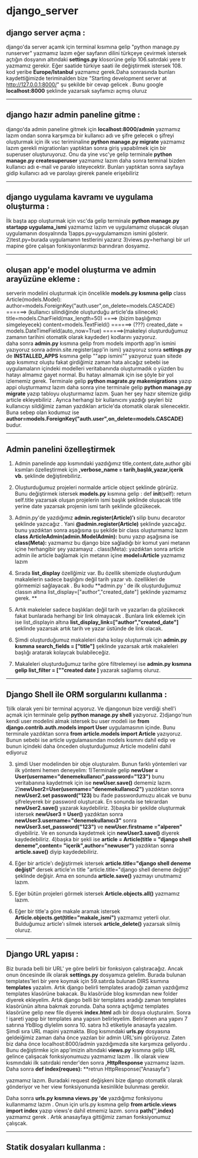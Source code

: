 # django_server

## django server açma : 

django'da server açamk için terminal kısımına gelip "python manage.py runserver" yazmamız lazım eğer sayfanın dilini türkçeye çevirmek istersek açtığın dosyanın
altındaki **settings.py** klosorüne gelip 106.satırdaki yere tr yazmamız gerekir. Eğer saatide türkiye saati ile değiştirmek istersek 108. kod yeribe **Europe/Istanbul**
yazmamız gerek.Daha sonrasında bunları kaydettiğimizde teriminalden bize "Starting development server at http://127.0.0.1:8000/" şu şekilde bir cevap gelicek . Bunu google **localhost:8000** şeklinde yazarsak sayfamızı açmış oluruz

----

## django hazır admin paneline gitme :

django'da admin paneline gitmek için **localhost:8000/admin** yazmamız lazım ondan sonra karşımıza bir kullanıcı adı ve şifre gelecek o şifreyi oluşturmak için ilk 
vsc teriminaline **python manage.py migrate** yazmamız lazım gerekli migrationları yaptıktan sonra giriş yapabilmek için bir superuser oluşturuyoruz. Onu da
yine vsc'ye gelip terminale **python manage.py createsuperuser** yazmamız lazım daha sonra terminal bizden kullanıcı adı e-mail ve paralo isteyecektir. Bunları yaptıktan sonra sayfaya gidip kullanıcı adı ve parolayı girerek panele erişebiliriz

----

## django uygulama kavramı ve uygulama oluşturma :

İlk başta app oluşturmak için vsc'da gelip terminale **python manage.py startapp uygulama_ismi** yazmamız lazım ve uygulamamız oluşacak 
oluşan uygulamanın dosyalrında
1)apps.py=uygulamamızın ismini gösterir.
2)test.py=burada uygulamanın testlerini yazarız
3)views.py=herhangi bir url mapine göre çalışan fonkisyonlarımızı barındıran dosyamız.

----

## oluşan app'e model oluşturma ve admin arayüzüne ekleme :

serverin modelini oluşturmak için öncelikle **models.py kısmına gelip**
class Article(models.Model):
    author=models.ForeignKey("auth.user",on_delete=models.CASCADE) ======> (kullanıcı silindiğinde oluşturduğu article'da silinecek)
    title=models.CharField(max_length=50) ====>  (bizim başlığımızı simgeleyecek)
    content=models.TextField()  ======>   (???)
    created_date = models.DateTimeField(auto_now=True) ======>(makeleyi oluşturduğumuz zamanın tarihini otomatik olarak kaydeder)
kodlarını yazyoruz.    
daha sonra **admin.py** kısmına gelip 
from models importh app'in ismini yazıyoruz
sonra
admin.site.register(app'in ismi) yazıyoruz
sonra **settings.py** de **INSTALLED_APPS** kısmına gelip ""app ismini"" yazıyoruz
şuan sitede app kısmımız oluştu fakat girdiğimiz zaman hata alıcağız sebebi ise uygulamaların içindeki modelleri veritabanında oluşturmadık o yüzden bu hatayı almamız gayet normal. Bu hatayı almamak için ise şöyle bir yol izlememiz gerek. 
Terminale gelip **python magrate.py makemigrations** yazıp appi oluşturmamız lazım daha sonra yine terminale gelip **python manage.py migrate** yazıp tabloyu oluşturmamız lazım.
Şuan her şey hazır sitemize gidip article ekleyebiliriz . Ayrıca herhangi bir kullanıcını yazdığı şeyleri biz kullanıcıyı sildiğimiz zaman yazdıkları article'da otomatik olarak silenecektir. Buna sebep olan kodumuz ise **author=models.ForeignKey("auth.user",on_delete=models.CASCADE)** budur.

----

## Admin panelini özelleştirmek 

1) Admin panelinde app kısmındaki yazdığımız title,content,date,author gibi ksımları özelleştirmek için **,verbose_name = tarih,başlık,yazar,içerik vb.** şeklinde değiştirebiliriz.

2) Oluşturduğumuz projeleri normalde article object şeklinde görürüz. Bunu değiştirmek istersek **models.py** kısmına gelip : 
 def __init__(self):
    return self.title yazarsak oluşan projelerin ismi başlık şeklinde oluşacak title yerine date yazarsak projenin ismi tarih şeklinde gözükecek.
    
3) Admin.py'de yazdığımız **admin.register(Article)'ı** silip bunu decarotor şeklinde yazıcağız . Yani **@admin.register(Article)** şeklinde yazıcağız.
bunu yazdıktan sonra aşağısına şu şekilde bir class oluşturmamız lazım **class ArticleAdmin(admin.ModelAdmin):** bunu yazıp aşağısına ise **class(Meta):** yazmamız bu django bize sağladığı bir komut yani metanın içine herhangibir şey yazamayız . class(Meta): yazdıktan sonra article admin ile article bağlamak için metanın içine **model=Article** yazmamız lazım

4) Sırada **list_display** özellğimiz var. Bu özellik sitemizde oluşturduğum makalelerin sadece başlığını değil tarih yazar vb. özellikleri de görmemizi sağlayacak . Bu kodu **admin.py ' de ilk oluşturduğumuz classın altına  list_display=["author","created_date"] şeklinde yazmamız gerek. **

5) Artık makeleler sadece başlıkları  değil tarih ve yazarları da gözükecek fakat bunlarada herhangi bir link olmayacak . Bunlara link eklemek için ise
 list_displayin altına **list_display_link=["author","created_date"]** şeklinde yazarsak artık tarih ve yazar üstünde de link olacak.
 
 6) Şimdi oluşturduğumuz makaleleri daha kolay oluşturmak için **admin.py kısmına search_fields = ["title"]** şeklinde yazarsak artık makaleleri başlığı aratarak kolaycak bulabileceğiz.
 
 7)  Makaleleri oluşturduğumuz tarihe göre filtrelemeyi ise **admin.py kısmına gelip list_filter = [""created date ]** yazarak sağlamış oluruz.

----

## Django  Shell ile ORM sorgularını kullanma : 
1)ilk olarak yeni bir terminal açıyoruz. Ve djangonun bize verdiği shell'i açmak için terminale gelip **python manage.py shell** yazıyoruz.
2)django'nun kendi user modelini almak istersek bu  user modeli ise **from django.contrib.auth.models import User** uygulamasının içinde. Bunu terminale yazdıktan sonra **from article.models import Article** yazıyoruz. Bunun sebebi ise article uygulamasından models kısmını dahil edip ve bunun içindeki daha önceden oluşturduğumuz Article modelini dahil ediyoruz

3) şimdi User modelinden bir obje oluşturalım. Bunun farklı yöntemleri var ilk yöntemi hemen deneyelim:
    1)Terminale gelip **newUser = User(username="denemekullanıcı",password="123")** bunu veritabanına kaydetmek için ise **newUser.save()** dememiz lazım.
    2)**newUser2=User(username="denemekullanıcı2")** yazdıktan sonra **newUser2.set password("123)** bu ifade passwordumuzu alıcak ve bunu şifreleyerek bir password oluşturcak. En sonunda ise tekrardan **newUser2.save()** yazarak kaydebiliriz.
    3)başka bir şekilde oluşturmak istersek **newUser3 = User()** yazdıktan sonra **newUser3.username="denemekullanıcı3"** sonra **newUser3.set_password("123")** ve **newUser.firstname ="alperen"** diyebiliriz. Ve en sonunda kaydetmek için **newUser3.save()** diyerek kaydedebiliriz.
    4)başka bir şekli ise **article = Article(title = "django shell deneme",content= "içerik",author="newuser")** yazdıktan sonra **article.save()** diyip kaydedebiliriz.
  
4) Eğer bir article'ı değiştirmek istersek **article.title="django shell deneme değişti"** dersek article'ın title   "article.title="django shell deneme değişti" şeklinde değişir. Ama en sonunda **article.save()** yazmayı unutmamız lazım.
5) Eğer bütün projeleri görmek istersek **Article.objects.all()** yazmamız lazım.
6) Eğer bir title'a göre makale aramak istersek **Article.objects.get(title="makale_ismi")** yazmamız yeterli olur. Bulduğumuz article'ı silmek istersek **article_delete()** yazarsak silmiş oluruz. 

----

## Django URL  yapısı : 

Biz burada belli bir URL' ye göre belirli bir fonksiyon çalıştıracağız. Ancak onun öncesinde ilk olarak **settings.py** dosyamıza gelelim. Burada bulunan templates'leri bir yere koymak için 59.satırda bulunan DIRS ksımına **templates** yazalım. Artık django belirli templates aradoğı zaman yazdığımız templates klasörüne bakacak. Bu klasörüde blog kısmından new folder diyerek ekleyelim.  Artık django belli bir templates aradığı zaman templates klasörünün altına bakmak zorunda.  Daha sonra açtığımız templates klasörüne gelip new file diyerek **index.html** adlı bir dosya oluşturalım.
Sonra ! işareti yapıp bir templates ana yapsıın belirleyelim. Belirlenen ana yapını 7 satırına YbBlog diylelim sonra 10. satıra h3 etiketiyle anasayfa yazalım. Şimdi sıra URL mapini yazmakta. Blog kısmındaki **urls.py** dosyasına geldeiğimiz zaman daha önce yazılan bir admin URL'sini görüyoruz. Zaten biz daha önce localhost:8000/admin yazdığımızda site karşımıza geliyordu . Bunu değiştirmke için app'imizin altındaki **views.py** kısmına gelip URL gelince çalışacak fonksiyonumuzu yazmamız lazım . İlk olarak view kısmındaki ilk satırdaki render'den sonra **,HttpResponse** yazmamız lazım. Daha sonra
**def index(reques):**
    **retrun HttpResponse("Anasayfa")
 
 yazmamız lazım.
 Buradaki request değişkeni bize django otomatik olarak gönderiyor ve her view fonksiyonunda kesinlikle bulunması gerekir.
 
  Daha sonra **urls.py kısmına views.py 'de** yazdığımız fonksiyonu kullanmamız lazım . Onun için urls.py kısmına gelip **from article.views import index** yazıp views'e dahil etmemiz lazım.
  sonra  **path('',index)** yazmamız gerek . Artık anasayfaya gittiğimiz zaman fonksiyonumuz çalışcak.
  
  ----
  
  ## Statik dosyaları kullanma :
  
  



